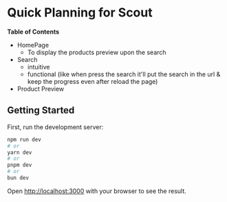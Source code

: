 # Quick Planning for Scout

**Table of Contents**

- HomePage 
    - To display the products preview upon the search
- Search 
    - intuitive
    - functional (like when press the search it'll put the search in the url & keep the progress even after reload the page)
- Product Preview

## Getting Started

First, run the development server:

```bash
npm run dev
# or
yarn dev
# or
pnpm dev
# or
bun dev
```

Open [http://localhost:3000](http://localhost:3000) with your browser to see the result.


